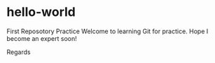 # hello-world
First Reposotory Practice
Welcome to learning Git for practice. Hope I become an expert soon!

Regards
